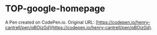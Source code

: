 # TOP-google-homepage

A Pen created on CodePen.io. Original URL: [https://codepen.io/henry-cantrell/pen/qBOjzGd](https://codepen.io/henry-cantrell/pen/qBOjzGd).


